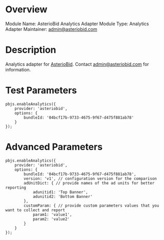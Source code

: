 # Overview

Module Name: AsterioBid Analytics Adapter
Module Type: Analytics Adapter
Maintainer: admin@asteriobid.com

# Description
Analytics adapter for <a href="https://asteriobid.com/">AsterioBid</a>. Contact admin@asteriobid.com for information.

# Test Parameters

```
pbjs.enableAnalytics({
    provider: 'asteriobid',
    options: {
        bundleId: '04bcf17b-9733-4675-9f67-d475f881ab78'
    }
});

```

# Advanced Parameters

```
pbjs.enableAnalytics({
    provider: 'asteriobid',
    options: {
        bundleId: '04bcf17b-9733-4675-9f67-d475f881ab78',
        version: 'v1', // configuration version for the comparison
        adUnitDict: { // provide names of the ad units for better reporting 
            adunitid1: 'Top Banner',
            adunitid2: 'Bottom Banner'
        },
        customParam: { // provide custom parameters values that you want to collect and report
            param1: 'value1',
            param2: 'value2'
        }
    }
});

```
